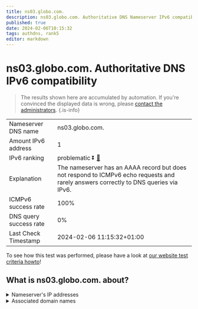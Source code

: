 ```yaml
---
title: ns03.globo.com.
description: ns03.globo.com. Authoritative DNS Nameserver IPv6 compatibility
published: true
date: 2024-02-06T10:15:32
tags: authdns, rank5
editor: markdown
---
```


# ns03.globo.com. Authoritative DNS IPv6 compatibility

> The results shown here are accumulated by automation. If you're convinced the displayed data is wrong, please [contact the administrators](/howto/chat). 
{.is-info}




|   |   |
| - | - |
| Nameserver DNS name | ns03.globo.com.
| Amount IPv6 address | 1
| IPv6 ranking | problematic :arrow_double_down: [🔗](/howto/ranking) |
| Explanation | The nameserver has an AAAA record but does not respond to ICMPv6 echo requests and rarely answers correctly to DNS queries via IPv6. |
| ICMPv6 success rate | 100%|
| DNS query success rate | 0% |
| Last Check Timestamp | 2024-02-06 11:15:32+01:00 |

To see how this test was performed, please have a look at [our website test criteria howto](/howto/testcriteria/authdns)!


## What is ns03.globo.com. about?




<details>
<summary>Nameserver's IP addresses</summary>

2804:294:4000:8001::5

</details>



<details>
<summary>Associated domain names</summary>

www.globo.com

</details>
